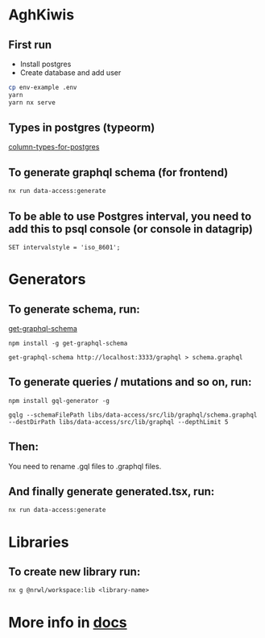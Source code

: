 # AghKiwis

## First run

- Install postgres
- Create database and add user

```bash
cp env-example .env
yarn
yarn nx serve
```

## Types in postgres (typeorm)

[column-types-for-postgres](https://orkhan.gitbook.io/typeorm/docs/entities#column-types-for-postgres)

## To generate graphql schema (for frontend)

```bash
nx run data-access:generate
```

## To be able to use Postgres interval, you need to add this to psql console (or console in datagrip)

```
SET intervalstyle = 'iso_8601';
```

# Generators

## To generate schema, run:

[get-graphql-schema](https://github.com/prisma-labs/get-graphql-schema)

```
npm install -g get-graphql-schema

get-graphql-schema http://localhost:3333/graphql > schema.graphql

```

## To generate queries / mutations and so on, run:

```
npm install gql-generator -g

gqlg --schemaFilePath libs/data-access/src/lib/graphql/schema.graphql --destDirPath libs/data-access/src/lib/graphql --depthLimit 5
```

## Then:

You need to rename .gql files to .graphql files.

## And finally generate generated.tsx, run:

```
nx run data-access:generate
```

# Libraries

## To create new library run:

```
nx g @nrwl/workspace:lib <library-name>
```

# More info in [docs](docs/Docs.md)

